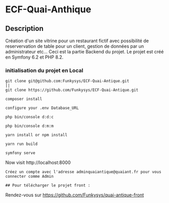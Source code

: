 # ECF-Quai-Anthique

## Description
Création d'un site vitrine pour un restaurant fictif avec possibilité de reservervation de table pour un client, gestion de données par un administrateur etc...
Ceci est la partie Backend du projet.
Le projet est créé en Symfony 6.2 et PHP 8.2.

### initialisation du projet en Local
````
git clone git@github.com:Funkysys/ECF-Quai-Antique.git
||
git clone https://github.com/Funkysys/ECF-Quai-Antique.git

composer install

configure your .env Database_URL 

php bin/console d:d:c

php bin/console d:m:m

yarn install or npm install

yarn run build

symfony serve

````

Now visit http://localhost:8000

````
Créez un compte avec l'adresse adminquaiantique@quaiant.fr pour vous connecter comme Admin

## Pour télécharger le projet front :
````
Rendez-vous sur https://github.com/Funkysys/quai-antique-front
````
